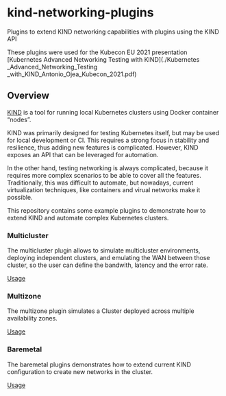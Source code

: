 # kind-networking-plugins

Plugins to extend KIND networking capabilities with plugins using the KIND API

These plugins were used for the Kubecon EU 2021 presentation
[Kubernetes Advanced Networking Testing with KIND](./Kubernetes _Advanced_Networking_Testing _with_KIND_Antonio_Ojea_Kubecon_2021.pdf)


## Overview

[KIND](https://kind.sigs.k8s.io/) is a tool for running local Kubernetes clusters using Docker container “nodes”.

KIND was primarily designed for testing Kubernetes itself, but may be used for local development or CI. This requires a strong focus in stability and resilience, thus adding new features is complicated. However, KIND exposes an API that can be leveraged for automation.

In the other hand, testing networking is always complicated, because it requires more complex
scenarios to be able to cover all the features. Traditionally, this was difficult to automate, but nowadays, current virtualization techniques, like containers and virual networks
make it possible.

This repository contains some example plugins to demonstrate how to extend KIND and automate complex Kubernetes clusters.

### Multicluster

The multicluster plugin allows to simulate multicluster environments, deploying independent clusters, and emulating the WAN between those cluster, so the user can define the bandwith, latency and the error rate.

[Usage](./multicluster/README.md)

### Multizone

The multizone plugin simulates a Cluster deployed across multiple availability zones.

[Usage](./multizone/README.md)


### Baremetal

The baremetal plugins demonstrates how to extend current KIND configuration to create new networks in the cluster.

[Usage](./baremetal/README.md)

